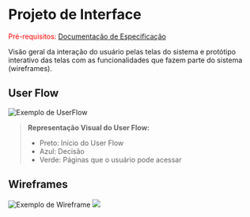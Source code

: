 
# Projeto de Interface

<span style="color:red">Pré-requisitos: <a href="2-Especificação do Projeto.md"> Documentação de Especificação</a></span>

Visão geral da interação do usuário pelas telas do sistema e protótipo interativo das telas com as funcionalidades que fazem parte do sistema (wireframes).


## User Flow

![Exemplo de UserFlow](https://user-images.githubusercontent.com/127263189/233222317-e80931e1-29f2-4dae-a567-97812dac210c.jpg)



>**Representação Visual do User Flow:**
> - Preto: Início do User Flow
> - Azul: Decisão
> - Verde: Páginas que o usuário pode acessar



## Wireframes

![Exemplo de Wireframe](https://user-images.githubusercontent.com/128766835/232623522-68d552b5-4551-46de-bfb5-5842cb40d870.png)
<img src="https://github.com/ICEI-PUC-Minas-PMV-ADS/pmv-ads-2023-1-e1-proj-web-t06-projeto-brechapp/blob/main/docs/img/Wireframes/P%C3%A1gina%20Inicial%20Deslogado.jpg"/>
